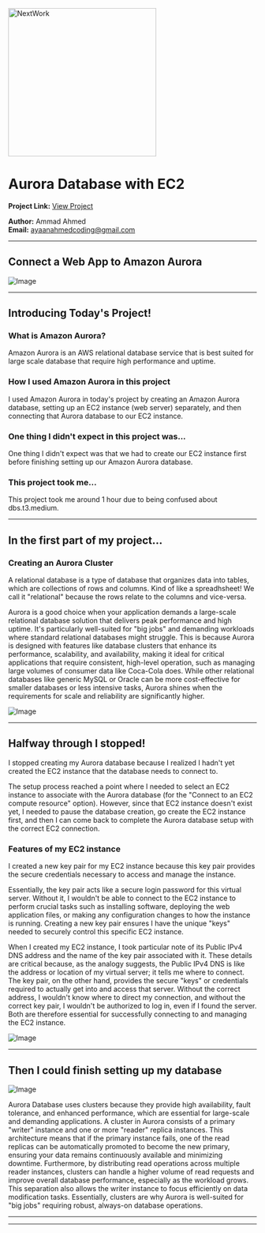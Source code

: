 <img src="https://cdn.prod.website-files.com/677c400686e724409a5a7409/6790ad949cf622dc8dcd9fe4_nextwork-logo-leather.svg" alt="NextWork" width="300" />

# Aurora Database with EC2

**Project Link:** [View Project](http://learn.nextwork.org/projects/aws-databases-aurora)

**Author:** Ammad Ahmed  
**Email:** ayaanahmedcoding@gmail.com

---

## Connect a Web App to Amazon Aurora

![Image](http://learn.nextwork.org/inspired_gold_shy_gazelle/uploads/aws-databases-aurora_44443546)

---

## Introducing Today's Project!

### What is Amazon Aurora?

Amazon Aurora is an AWS relational database service that is best suited for large scale database that require high performance and uptime.

### How I used Amazon Aurora in this project

I used Amazon Aurora in today's project by creating an Amazon Aurora database, setting up an EC2 instance  (web server) separately, and then connecting that Aurora database to our EC2 instance. 

### One thing I didn't expect in this project was...

One thing I didn't expect was that we had to create our EC2 instance first before finishing setting up our Amazon Aurora database. 

### This project took me...

This project took me around 1 hour due to being confused about dbs.t3.medium.

---

## In the first part of my project...

### Creating an Aurora Cluster

A relational database is a type of database that organizes data into tables, which are collections of rows and columns. Kind of like a spreadhsheet! We call it "relational" because the rows relate to the columns and vice-versa.

Aurora is a good choice when your application demands a large-scale relational database solution that delivers peak performance and high uptime. It's particularly well-suited for "big jobs" and demanding workloads where standard relational databases might struggle. This is because Aurora is designed with features like database clusters that enhance its performance, scalability, and availability, making it ideal for critical applications that require consistent, high-level operation, such as managing large volumes of consumer data like Coca-Cola does. While other relational databases like generic MySQL or Oracle can be more cost-effective for smaller databases or less intensive tasks, Aurora shines when the requirements for scale and reliability are significantly higher.

![Image](http://learn.nextwork.org/inspired_gold_shy_gazelle/uploads/aws-databases-aurora_44443546)

---

## Halfway through I stopped!

I stopped creating my Aurora database because I realized I hadn't yet created the EC2 instance that the database needs to connect to.

The setup process reached a point where I needed to select an EC2 instance to associate with the Aurora database (for the "Connect to an EC2 compute resource" option). However, since that EC2 instance doesn't exist yet, I needed to pause the database creation, go create the EC2 instance first, and then I can come back to complete the Aurora database setup with the correct EC2 connection.

### Features of my EC2 instance

I created a new key pair for my EC2 instance because this key pair provides the secure credentials necessary to access and manage the instance.

Essentially, the key pair acts like a secure login password for this virtual server. Without it, I wouldn't be able to connect to the EC2 instance to perform crucial tasks such as installing software, deploying the web application files, or making any configuration changes to how the instance is running. Creating a new key pair ensures I have the unique "keys" needed to securely control this specific EC2 instance.

When I created my EC2 instance, I took particular note of its Public IPv4 DNS address and the name of the key pair associated with it. These details are critical because, as the analogy suggests, the Public IPv4 DNS is like the address or location of my virtual server; it tells me where to connect. The key pair, on the other hand, provides the secure "keys" or credentials required to actually get into and access that server. Without the correct address, I wouldn't know where to direct my connection, and without the correct key pair, I wouldn't be authorized to log in, even if I found the server. Both are therefore essential for successfully connecting to and managing the EC2 instance.

![Image](http://learn.nextwork.org/inspired_gold_shy_gazelle/uploads/aws-databases-aurora_91b9fd1g)

---

## Then I could finish setting up my database

![Image](http://learn.nextwork.org/inspired_gold_shy_gazelle/uploads/aws-databases-aurora_1fddb0b5)

Aurora Database uses clusters because they provide high availability, fault tolerance, and enhanced performance, which are essential for large-scale and demanding applications. A cluster in Aurora consists of a primary "writer" instance and one or more "reader" replica instances. This architecture means that if the primary instance fails, one of the read replicas can be automatically promoted to become the new primary, ensuring your data remains continuously available and minimizing downtime. Furthermore, by distributing read operations across multiple reader instances, clusters can handle a higher volume of read requests and improve overall database performance, especially as the workload grows. This separation also allows the writer instance to focus efficiently on data modification tasks. Essentially, clusters are why Aurora is well-suited for "big jobs" requiring robust, always-on database operations.

---

---
